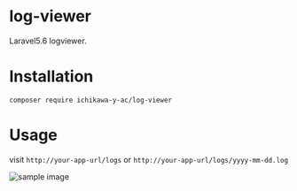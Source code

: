 # log-viewer
Laravel5.6 logviewer.

# Installation
`composer require ichikawa-y-ac/log-viewer`

# Usage
visit `http://your-app-url/logs`
or `http://your-app-url/logs/yyyy-mm-dd.log`

![sample image](https://user-images.githubusercontent.com/37093205/39505863-15ffadb8-4e10-11e8-9bd7-f4094bb8f43d.png)
